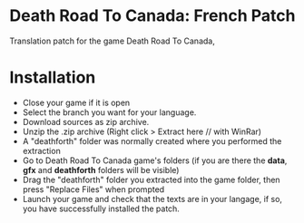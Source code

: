 
# Death Road To Canada: French Patch
Translation patch for the game Death Road To Canada,



# Installation
- Close your game if it is open
- Select the branch you want for your language.
- Download sources as zip archive.
- Unzip the .zip archive (Right click > Extract here // with WinRar)
- A "deathforth" folder was normally created where you performed the extraction
- Go to Death Road To Canada game's folders (if you are there the **data**, **gfx** and **deathforth** folders will be visible)
- Drag the "deathforth" folder you extracted into the game folder, then press "Replace Files" when prompted
- Launch your game and check that the texts are in your langage, if so, you have successfully installed the patch.
